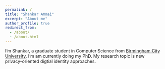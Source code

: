```yaml
---
permalink: /
title: "Shankar Ammai"
excerpt: "About me"
author_profile: true
redirect_from: 
  - /about/
  - /about.html
---
```

I’m Shankar, a graduate student in Computer Science from [Birmingham City University](https://www.bcu.ac.uk). I’m am currently doing my PhD. My research topic is new privacy-oriented digtial
identity approaches.


 